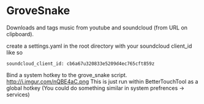 GroveSnake
==========

Downloads and tags music from youtube and soundcloud (from URL on clipboard).

create a settings.yaml in the root directory with your soundcloud client_id like so
```
soundcloud_client_id: cb6a67u320833e5209d4ec765cft859z
```

Bind a system hotkey to the grove_snake script.
http://i.imgur.com/nQBE4aC.png
This is just run within BetterTouchTool as a global hotkey (You could do something similar in system prefrences -> services)